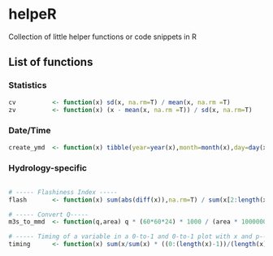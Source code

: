 # helpeR
Collection of little helper functions or code snippets in R

## List of functions


### Statistics
```r
cv          <- function(x) sd(x, na.rm=T) / mean(x, na.rm =T)
zv          <- function(x) (x - mean(x, na.rm =T)) / sd(x, na.rm=T)
```

### Date/Time
```R
create_ymd  <- function(x) tibble(year=year(x),month=month(x),day=day(x))

```


### Hydrology-specific

```r

# ----- Flashiness Index -----
flash       <- function(x) sum(abs(diff(x)),na.rm=T) / sum(x[2:length(x)],na.rm=T) # R B Index

# ----- Convert Q-----
m3s_to_mmd  <- function(q,area) q * (60*60*24) * 1000 / (area * 1000000)

# ----- Timing of a variable in a 0-to-1 and 0-to-1 plot with x and p-----
timing      <- function(x) sum(x/sum(x) * ((0:(length(x)-1))/(length(x)-1)))
```
